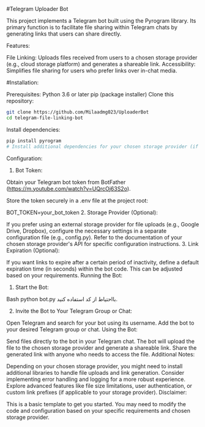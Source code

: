 #Telegram Uploader Bot

This project implements a Telegram bot built using the Pyrogram library. Its primary function is to facilitate file sharing within Telegram chats by generating links that users can share directly.

Features:

File Linking: Uploads files received from users to a chosen storage provider (e.g., cloud storage platform) and generates a shareable link.
Accessibility: Simplifies file sharing for users who prefer links over in-chat media.


#Installation:

Prerequisites:
Python 3.6 or later
pip (package installer)
Clone this repository:
```sh
git clone https://github.com/Milaadmg023/UploaderBot
cd telegram-file-linking-bot
```

Install dependencies:
```sh
pip install pyrogram
# Install additional dependencies for your chosen storage provider (if needed)
```

Configuration:

1. Bot Token:

Obtain your Telegram bot token from BotFather (https://m.youtube.com/watch?v=UQrcOj63S2o).

Store the token securely in a .env file at the project root:

BOT_TOKEN=your_bot_token
2. Storage Provider (Optional):

If you prefer using an external storage provider for file uploads (e.g., Google Drive, Dropbox), configure the necessary settings in a separate configuration file (e.g., config.py).
Refer to the documentation of your chosen storage provider's API for specific configuration instructions.
3. Link Expiration (Optional):

If you want links to expire after a certain period of inactivity, define a default expiration time (in seconds) within the bot code. This can be adjusted based on your requirements.
Running the Bot:

1. Start the Bot:

Bash
python bot.py
بااحتیاط از کد استفاده کنید.

2. Invite the Bot to Your Telegram Group or Chat:

Open Telegram and search for your bot using its username.
Add the bot to your desired Telegram group or chat.
Using the Bot:

Send files directly to the bot in your Telegram chat.
The bot will upload the file to the chosen storage provider and generate a shareable link.
Share the generated link with anyone who needs to access the file.
Additional Notes:

Depending on your chosen storage provider, you might need to install additional libraries to handle file uploads and link generation.
Consider implementing error handling and logging for a more robust experience.
Explore advanced features like file size limitations, user authentication, or custom link prefixes (if applicable to your storage provider).
Disclaimer:

This is a basic template to get you started. You may need to modify the code and configuration based on your specific requirements and chosen storage provider.
